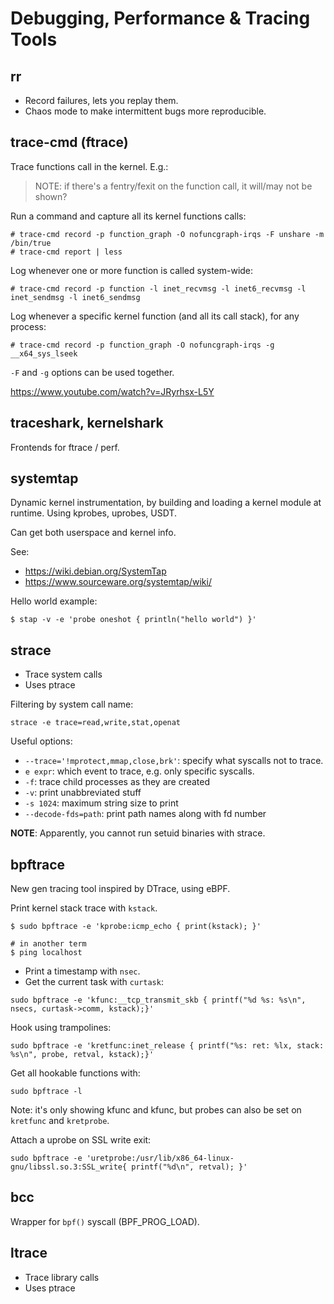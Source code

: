 # Debugging, Performance & Tracing Tools

## rr

- Record failures, lets you replay them.
- Chaos mode to make intermittent bugs more reproducible.

## trace-cmd (ftrace)

Trace functions call in the kernel. E.g.:

>
> NOTE: if there's a fentry/fexit on the function call, it will/may not be shown?
>

Run a command and capture all its kernel functions calls:

```console
# trace-cmd record -p function_graph -O nofuncgraph-irqs -F unshare -m /bin/true
# trace-cmd report | less
```

Log whenever one or more function is called system-wide:

```console
# trace-cmd record -p function -l inet_recvmsg -l inet6_recvmsg -l inet_sendmsg -l inet6_sendmsg
```

Log whenever a specific kernel function (and all its call stack), for any process:

```console
# trace-cmd record -p function_graph -O nofuncgraph-irqs -g __x64_sys_lseek
```

`-F` and `-g` options can be used together.

https://www.youtube.com/watch?v=JRyrhsx-L5Y

## traceshark, kernelshark

Frontends for ftrace / perf.

## systemtap

Dynamic kernel instrumentation, by building and loading a kernel module at runtime.
Using kprobes, uprobes, USDT.

Can get both userspace and kernel info.

See:

- https://wiki.debian.org/SystemTap
- https://www.sourceware.org/systemtap/wiki/

Hello world example:

```console
$ stap -v -e 'probe oneshot { println("hello world") }'
```

## strace

- Trace system calls
- Uses ptrace

Filtering by system call name:

```
strace -e trace=read,write,stat,openat
```

Useful options:

- `--trace='!mprotect,mmap,close,brk'`: specify what syscalls not to trace.
- `e expr`: which event to trace, e.g. only specific syscalls.
- `-f`: trace child processes as they are created
- `-v`: print unabbreviated stuff
- `-s 1024`: maximum string size to print
- `--decode-fds=path`: print path names along with fd number

**NOTE**: Apparently, you cannot run setuid binaries with strace.

## bpftrace

New gen tracing tool inspired by DTrace, using eBPF.

Print kernel stack trace with `kstack`.

```console
$ sudo bpftrace -e 'kprobe:icmp_echo { print(kstack); }'

# in another term
$ ping localhost
```

- Print a timestamp with `nsec`.
- Get the current task with `curtask`:

```console
sudo bpftrace -e 'kfunc:__tcp_transmit_skb { printf("%d %s: %s\n", nsecs, curtask->comm, kstack);}'
```

Hook using trampolines:
```console
sudo bpftrace -e 'kretfunc:inet_release { printf("%s: ret: %lx, stack: %s\n", probe, retval, kstack);}'
```

Get all hookable functions with:

```console
sudo bpftrace -l
```

Note: it's only showing kfunc and kfunc, but probes can also be set on
`kretfunc` and `kretprobe`.

Attach a uprobe on SSL write exit:

```console
sudo bpftrace -e 'uretprobe:/usr/lib/x86_64-linux-gnu/libssl.so.3:SSL_write{ printf("%d\n", retval); }'
```

## bcc

Wrapper for `bpf()` syscall (BPF_PROG_LOAD).

## ltrace

- Trace library calls
- Uses ptrace

